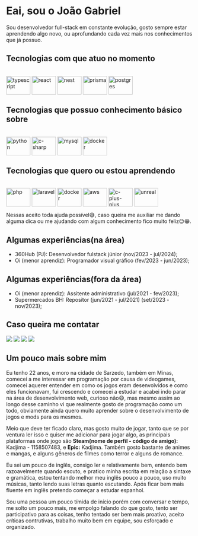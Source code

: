# Eai, sou o João Gabriel

Sou desenvolvedor full-stack em constante evolução, gosto sempre estar aprendendo algo novo, ou aprofundando cada vez mais nos conhecimentos que já possuo.

## Tecnologias com que atuo no momento

<div style="display: inline_block"><br>
  <img alt="typescript" align="center" height="50" width="65" src="https://cdn.jsdelivr.net/gh/devicons/devicon/icons/typescript/typescript-original.svg" />
  <img alt="react" align="center" height="50" width="65" src="https://cdn.jsdelivr.net/gh/devicons/devicon@latest/icons/react/react-original.svg" />
  <img alt="nest" align="center" height="50" width="65" src="https://cdn.jsdelivr.net/gh/devicons/devicon@latest/icons/nestjs/nestjs-original.svg" />
  <img alt="prisma" align="center" height="50" width="65" src="https://cdn.jsdelivr.net/gh/devicons/devicon@latest/icons/prisma/prisma-original.svg" />
  <img alt="postgres" align="center" height="50" width="65" src="https://cdn.jsdelivr.net/gh/devicons/devicon@latest/icons/postgresql/postgresql-original.svg" />
</div>

## Tecnologias que possuo conhecimento básico sobre

<div style="display: inline_block"><br>
  <img alt="python" align="center" height="50" width="65" src="https://cdn.jsdelivr.net/gh/devicons/devicon@latest/icons/python/python-original.svg" />
  <img alt="c-sharp" align="center" height="50" width="65" src="https://cdn.jsdelivr.net/gh/devicons/devicon@latest/icons/csharp/csharp-original.svg" />
  <img alt="mysql" align="center" height="50" width="65" src="https://cdn.jsdelivr.net/gh/devicons/devicon@latest/icons/mysql/mysql-original-wordmark.svg" />
  <img alt="docker" align="center" height="50" width="65" src="https://cdn.jsdelivr.net/gh/devicons/devicon@latest/icons/docker/docker-original.svg" />
</div>

## Tecnologias que quero ou estou aprendendo

<div style="display: inline_block"><br>
  <img alt="php" align="center" height="50" width="65" src="https://cdn.jsdelivr.net/gh/devicons/devicon@latest/icons/php/php-original.svg" />
  <img alt="laravel" align="center" height="50" width="65" src="https://cdn.jsdelivr.net/gh/devicons/devicon@latest/icons/laravel/laravel-original.svg" />
  <img alt="docker" align="center" height="50" width="65" src="https://cdn.jsdelivr.net/gh/devicons/devicon@latest/icons/docker/docker-original.svg" />
  <img alt="aws" align="center" height="50" width="65" src="https://cdn.jsdelivr.net/gh/devicons/devicon@latest/icons/amazonwebservices/amazonwebservices-original-wordmark.svg" />
  <img alt="c-plus-plus" align="center" height="50" width="65" src="https://cdn.jsdelivr.net/gh/devicons/devicon@latest/icons/cplusplus/cplusplus-original.svg" />
  <img alt="unreal" align="center" height="50" width="65" src="https://cdn.jsdelivr.net/gh/devicons/devicon@latest/icons/unrealengine/unrealengine-original.svg" />
</div>
  
Nessas aceito toda ajuda possível😅, caso queira me auxiliar me dando alguma dica ou me ajudando com algum conhecimento fico muito feliz😉😁.

## Algumas experiências(na área)

- 360Hub (PJ): Desenvolvedor fulstack júnior (nov/2023 - jul/2024);
- Oi (menor aprendiz): Programador visual gráfico (fev/2023 - jun/2023);

## Algumas experiências(fora da área)

- Oi (menor aprendiz): Assitente administrativo (jul/2021 - fev/2023);
- Supermercados BH: Repositor (jun/2021 - jul/2021) (set/2023 - nov/2023);

## Caso queira me contatar
  
<div>
  <a href="https://www.instagram.com/joao_gsr" target="_blank"><img src="https://img.shields.io/badge/Instagram-E4405F?style=for-the-badge&logo=instagram&logoColor=white" target="_blank"></a>
  <a href="https://www.linkedin.com/in/jo%C3%A3o-gabriel-34a70519a/" target="_blank"><img src="https://img.shields.io/badge/LinkedIn-0077B5?style=for-the-badge&logo=linkedin&logoColor=white" target="_blank"></a>
  <a href="joaogabrielsr39@gmail.com" target="_blank"><img src="https://img.shields.io/badge/Gmail-D14836?style=for-the-badge&logo=gmail&logoColor=white" target="_blank"></a>
  <a href="https://api.whatsapp.com/send?phone=5531995488749" target="_blank"><img src="https://img.shields.io/badge/WhatsApp-25D366?style=for-the-badge&logo=whatsapp&logoColor=white" target="_blank"></a>
</div>

## Um pouco mais sobre mim

<p>
  Eu tenho 22 anos, e moro na cidade de Sarzedo, também em Minas, comecei a me interessar em programação por causa de videogames, comecei aquerer entender em como os jogos eram desenvolvidos e como eles funcionavam, fui crescendo e comecei a estudar e acabei indo parar na área de desenvolvimento web, curioso não😅, mas mesmo assim ao longo desse caminho vi que realmente gosto de programação como um todo, obviamente ainda quero muito aprender sobre o desenvolvimento de jogos e mods para os mesmos.
</p>
<p>
  Meio que deve ter ficado claro, mas gosto  muito de jogar, tanto que se por ventura ler isso e quiser me adicionar para jogar algo, as principais plataformas onde jogo são <b>Steam(nome de perfil - código de amigo):</b> Kadjima - 1158507483, e <b>Epic:</b> Kadjima. Também gosto bastante de animes e mangas, e alguns gêneros de filmes como terror e alguns de romance.
</p>
<p>
  Eu sei um pouco de inglês, consigo ler e relativamente bem, entendo bem razoavelmente quando escuto, e pratico minha escrita em relação a sintaxe e gramática, estou tentando melhor meu inglês pouco a pouco, uso muito músicas, tanto lendo suas letras quanto escutando. Após ficar bem mais fluente em inglês pretendo começar a estudar espanhol.
</p>
<p>
  Sou uma pessoa um pouco tímida de início porém com conversar e tempo, me solto um pouco mais, me empolgo falando do que gosto, tento ser participativo para as coisas, tenho tentado ser bem mais proatívo, aceito críticas contrutivas, trabalho muito bem em equipe, sou esforçado e organizado.
</p>
